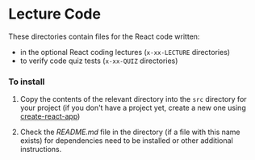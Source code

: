 # Lecture Code

These directories contain files for the React code written:

- in the optional React coding lectures (`x-xx-LECTURE` directories)
- to verify code quiz tests (`x-xx-QUIZ` directories)

### To install

1. Copy the contents of the relevant directory into the `src` directory for your project (if you don't have a project yet, create a new one using [create-react-app](https://create-react-app.dev/))

1. Check the _README.md_ file in the directory (if a file with this name exists) for dependencies need to be installed or other additional instructions.
